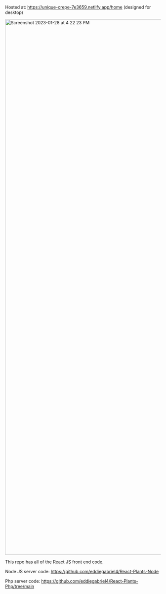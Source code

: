 Hosted at: https://unique-crepe-7e3659.netlify.app/home
(designed for desktop)



<img width="1728" alt="Screenshot 2023-01-28 at 4 22 23 PM" src="https://user-images.githubusercontent.com/81613773/215297373-0a12f44b-61b5-444e-818f-9bf8214593de.png">




This repo has all of the React JS front end code.


Node JS server code: https://github.com/eddiegabriel4/React-Plants-Node

Php server code: https://github.com/eddiegabriel4/React-Plants-Php/tree/main
